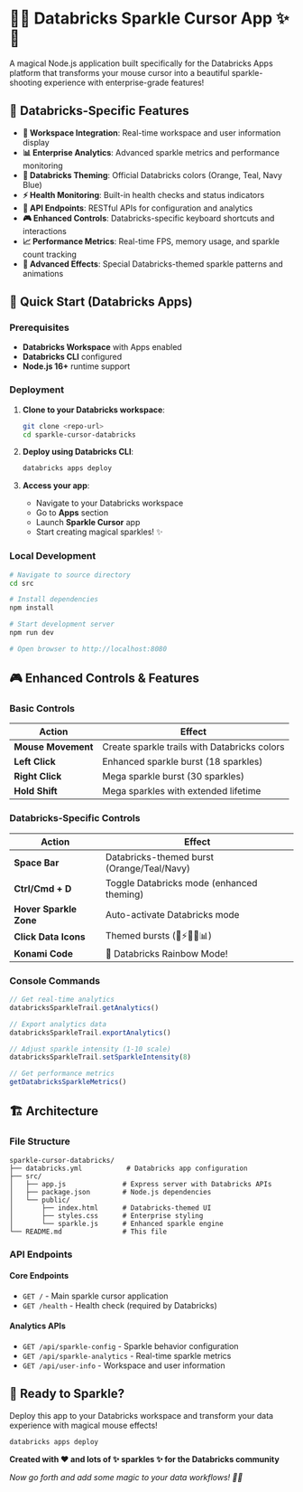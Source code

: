 # 🧱✨ Databricks Sparkle Cursor App ✨🧱

A magical Node.js application built specifically for the Databricks Apps platform that transforms your mouse cursor into a beautiful sparkle-shooting experience with enterprise-grade features!

## 🎯 Databricks-Specific Features

- **🏢 Workspace Integration**: Real-time workspace and user information display
- **📊 Enterprise Analytics**: Advanced sparkle metrics and performance monitoring  
- **🎨 Databricks Theming**: Official Databricks colors (Orange, Teal, Navy Blue)
- **⚡ Health Monitoring**: Built-in health checks and status indicators
- **🔧 API Endpoints**: RESTful APIs for configuration and analytics
- **🎮 Enhanced Controls**: Databricks-specific keyboard shortcuts and interactions
- **📈 Performance Metrics**: Real-time FPS, memory usage, and sparkle count tracking
- **🌈 Advanced Effects**: Special Databricks-themed sparkle patterns and animations

## 🚀 Quick Start (Databricks Apps)

### Prerequisites
- **Databricks Workspace** with Apps enabled
- **Databricks CLI** configured
- **Node.js 16+** runtime support

### Deployment

1. **Clone to your Databricks workspace**:
   ```bash
   git clone <repo-url>
   cd sparkle-cursor-databricks
   ```

2. **Deploy using Databricks CLI**:
   ```bash
   databricks apps deploy
   ```

3. **Access your app**:
   - Navigate to your Databricks workspace
   - Go to **Apps** section
   - Launch **Sparkle Cursor** app
   - Start creating magical sparkles! ✨

### Local Development

```bash
# Navigate to source directory
cd src

# Install dependencies
npm install

# Start development server
npm run dev

# Open browser to http://localhost:8080
```

## 🎮 Enhanced Controls & Features

### Basic Controls
| Action | Effect |
|--------|--------|
| **Mouse Movement** | Create sparkle trails with Databricks colors |
| **Left Click** | Enhanced sparkle burst (18 sparkles) |
| **Right Click** | Mega sparkle burst (30 sparkles) |
| **Hold Shift** | Mega sparkles with extended lifetime |

### Databricks-Specific Controls
| Action | Effect |
|--------|--------|
| **Space Bar** | Databricks-themed burst (Orange/Teal/Navy) |
| **Ctrl/Cmd + D** | Toggle Databricks mode (enhanced theming) |
| **Hover Sparkle Zone** | Auto-activate Databricks mode |
| **Click Data Icons** | Themed bursts (📓⚡💾🤖📊) |
| **Konami Code** | 🌈 Databricks Rainbow Mode! |

### Console Commands
```javascript
// Get real-time analytics
databricksSparkleTrail.getAnalytics()

// Export analytics data
databricksSparkleTrail.exportAnalytics()

// Adjust sparkle intensity (1-10 scale)
databricksSparkleTrail.setSparkleIntensity(8)

// Get performance metrics
getDatabricksSparkleMetrics()
```

## 🏗️ Architecture

### File Structure
```
sparkle-cursor-databricks/
├── databricks.yml           # Databricks app configuration
├── src/
│   ├── app.js              # Express server with Databricks APIs
│   ├── package.json        # Node.js dependencies
│   └── public/
│       ├── index.html      # Databricks-themed UI
│       ├── styles.css      # Enterprise styling
│       └── sparkle.js      # Enhanced sparkle engine
└── README.md               # This file
```

### API Endpoints

#### Core Endpoints
- `GET /` - Main sparkle cursor application
- `GET /health` - Health check (required by Databricks)

#### Analytics APIs
- `GET /api/sparkle-config` - Sparkle behavior configuration
- `GET /api/sparkle-analytics` - Real-time sparkle metrics
- `GET /api/user-info` - Workspace and user information

## 🚀 Ready to Sparkle?

Deploy this app to your Databricks workspace and transform your data experience with magical mouse effects!

```bash
databricks apps deploy
```

**Created with ❤️ and lots of ✨ sparkles ✨ for the Databricks community**

*Now go forth and add some magic to your data workflows! 🧱✨*
